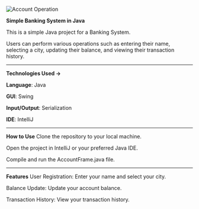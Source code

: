 ![Account Operation](https://github.com/Amit-Mehra07/BankSystemSwing/assets/110713853/ff0769dc-66da-4336-9329-2a1b06c889ab)

**Simple Banking System in Java**

This is a simple Java project for a Banking System. 

Users can perform various operations such as entering their name, selecting a city, updating their balance, and viewing their transaction history.

------------------------------------------------------------------------------------------------------
**Technologies Used ->**

**Language**: Java 

**GUI**: Swing

**Input/Output**: Serialization

**IDE**: IntelliJ

_________________________________________________________________________________________________________________

**How to Use**
Clone the repository to your local machine.

Open the project in IntelliJ or your preferred Java IDE.

Compile and run the AccountFrame.java file.

_________________________________________________________________________________________________________________

**Features**
User Registration: Enter your name and select your city.

Balance Update: Update your account balance.

Transaction History: View your transaction history.

